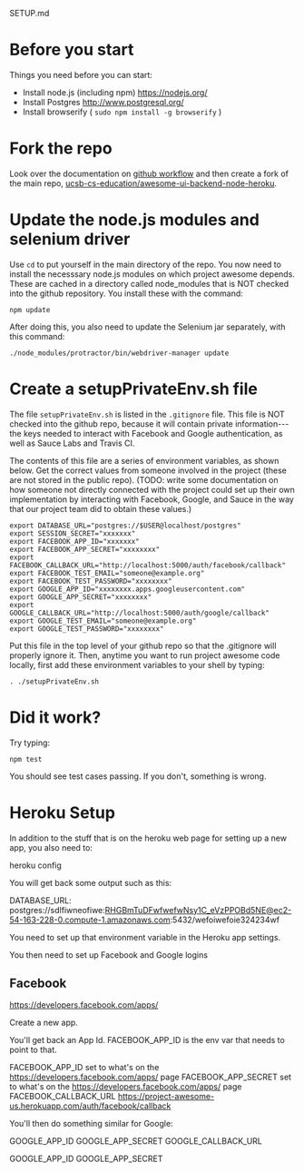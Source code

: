 SETUP.md

# Before you start

Things you need before you can start:

* Install node.js (including npm) https://nodejs.org/
* Install Postgres  http://www.postgresql.org/
* Install browserify ( `sudo npm install -g browserify` )

# Fork the repo

Look over the documentation on [github workflow](/DOCS/GithubWorkflow.md) and then create a fork of the main repo, [ucsb-cs-education/awesome-ui-backend-node-heroku](https://github.com/ucsb-cs-education/awesome-ui-backend-node-heroku).

# Update the node.js modules and selenium driver

Use `cd` to put yourself in the main directory of the repo. You now need to install the necesssary node.js modules on which project awesome depends.  These are cached in a directory called node_modules that is NOT checked into the github repository.   You install these with the command:

```
npm update
```

After doing this, you also need to update the Selenium jar separately, with this command:

```
./node_modules/protractor/bin/webdriver-manager update 
```

# Create a setupPrivateEnv.sh file

The file `setupPrivateEnv.sh` is listed in the `.gitignore` file.    This file is NOT checked into the github repo, because it will contain private information---the keys needed to interact with Facebook and Google authentication, as well as Sauce Labs and Travis CI.

The contents of this file are a series of environment variables, as shown below.  Get the correct values from someone involved in the project (these are not stored in the public repo).  (TODO: write some documentation on how someone not directly connected with the project could set up their own implementation by interacting with Facebook, Google, and Sauce in the way that our project team did to obtain these values.)

```
export DATABASE_URL="postgres://$USER@localhost/postgres"
export SESSION_SECRET="xxxxxxx"
export FACEBOOK_APP_ID="xxxxxxx"
export FACEBOOK_APP_SECRET="xxxxxxxx"
export FACEBOOK_CALLBACK_URL="http://localhost:5000/auth/facebook/callback"
export FACEBOOK_TEST_EMAIL="someone@example.org"
export FACEBOOK_TEST_PASSWORD="xxxxxxxx"
export GOOGLE_APP_ID="xxxxxxxx.apps.googleusercontent.com"
export GOOGLE_APP_SECRET="xxxxxxxx"
export GOOGLE_CALLBACK_URL="http://localhost:5000/auth/google/callback"
export GOOGLE_TEST_EMAIL="someone@example.org"
export GOOGLE_TEST_PASSWORD="xxxxxxxx"
```

Put this file in the top level of your github repo so that the .gitignore will properly ignore it.  Then, anytime you want to run project awesome code locally, first add these environment variables to your shell by typing:

```
. ./setupPrivateEnv.sh
```

# Did it work?

Try typing:

```
npm test
```

You should see test cases passing.  If you don't, something is wrong.


# Heroku Setup

In addition to the stuff that is on the heroku web page for setting up a new app, you also need to:

 heroku config
 
You will get back some output such as this:

 DATABASE_URL: postgres://sdlfiwneofiwe:RHGBmTuDFwfwefwNsy1C_eVzPPOBd5NE@ec2-54-163-228-0.compute-1.amazonaws.com:5432/wefoiwefoie324234wf
 
You need to set up that environment variable in the Heroku app settings.
 
You then need to set up Facebook and Google logins

## Facebook

https://developers.facebook.com/apps/

Create a new app.

You'll get back an App Id.   FACEBOOK_APP_ID  is the env var that needs to point to that.

 FACEBOOK_APP_ID   set to what's on the https://developers.facebook.com/apps/ page
 FACEBOOK_APP_SECRET   set to what's on the https://developers.facebook.com/apps/ page
 FACEBOOK_CALLBACK_URL https://project-awesome-us.herokuapp.com/auth/facebook/callback
 
You'll then do something similar for Google:

 GOOGLE_APP_ID
 GOOGLE_APP_SECRET
 GOOGLE_CALLBACK_URL
 
 GOOGLE_APP_ID
 GOOGLE_APP_SECRET
